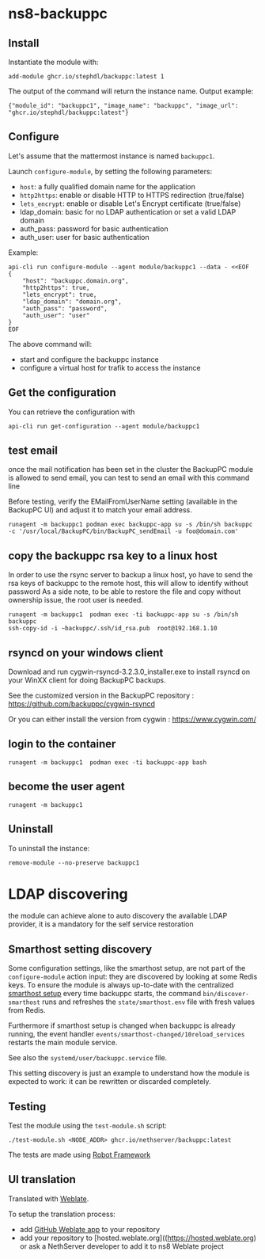 # ns8-backuppc

## Install

Instantiate the module with:

    add-module ghcr.io/stephdl/backuppc:latest 1

The output of the command will return the instance name.
Output example:

    {"module_id": "backuppc1", "image_name": "backuppc", "image_url": "ghcr.io/stephdl/backuppc:latest"}

## Configure

Let's assume that the mattermost instance is named `backuppc1`.

Launch `configure-module`, by setting the following parameters:
- `host`: a fully qualified domain name for the application
- `http2https`: enable or disable HTTP to HTTPS redirection (true/false)
- `lets_encrypt`: enable or disable Let's Encrypt certificate (true/false)
- ldap_domain: basic for no LDAP authentication or set a valid LDAP domain
- auth_pass: password for basic authentication
- auth_user: user for basic authentication

Example:

```
api-cli run configure-module --agent module/backuppc1 --data - <<EOF
{
    "host": "backuppc.domain.org",
    "http2https": true,
    "lets_encrypt": true,
    "ldap_domain": "domain.org",
    "auth_pass": "password",
    "auth_user": "user"
}
EOF
```

The above command will:
- start and configure the backuppc instance
- configure a virtual host for trafik to access the instance

## Get the configuration
You can retrieve the configuration with

```
api-cli run get-configuration --agent module/backuppc1
```
## test email

once the mail notification has been set in the cluster the BackupPC module is allowed to send email, you can test to send an email with this command line

Before testing, verify the EMailFromUserName setting (available in the BackupPC UI) and adjust it to match your email address.

```
runagent -m backuppc1 podman exec backuppc-app su -s /bin/sh backuppc -c '/usr/local/BackupPC/bin/BackupPC_sendEmail -u foo@domain.com'
```

## copy the backuppc rsa key to a linux host

In order to use the rsync server to backup a linux host, yo have to send the rsa keys of backuppc to the remote host, this will allow to identify without password
As a side note, to be able to restore the file and copy without ownership issue, the root user is needed.

```
runagent -m backuppc1  podman exec -ti backuppc-app su -s /bin/sh backuppc
ssh-copy-id -i ~backuppc/.ssh/id_rsa.pub  root@192.168.1.10
```

## rsyncd on your windows client

Download and run cygwin-rsyncd-3.2.3.0_installer.exe to install rsyncd on your WinXX client for doing BackupPC backups.

See the customized version in the BackupPC repository : https://github.com/backuppc/cygwin-rsyncd

Or you can either install the version from cygwin : https://www.cygwin.com/

## login to the container

`runagent -m backuppc1  podman exec -ti backuppc-app bash`

## become the user agent

`runagent -m backuppc1`

## Uninstall

To uninstall the instance:

    remove-module --no-preserve backuppc1

# LDAP discovering

the module can achieve alone to auto discovery the available LDAP provider, it is a mandatory for the self service restoration

## Smarthost setting discovery

Some configuration settings, like the smarthost setup, are not part of the
`configure-module` action input: they are discovered by looking at some
Redis keys.  To ensure the module is always up-to-date with the
centralized [smarthost
setup](https://nethserver.github.io/ns8-core/core/smarthost/) every time
backuppc starts, the command `bin/discover-smarthost` runs and refreshes
the `state/smarthost.env` file with fresh values from Redis.

Furthermore if smarthost setup is changed when backuppc is already
running, the event handler `events/smarthost-changed/10reload_services`
restarts the main module service.

See also the `systemd/user/backuppc.service` file.

This setting discovery is just an example to understand how the module is
expected to work: it can be rewritten or discarded completely.


## Testing

Test the module using the `test-module.sh` script:


    ./test-module.sh <NODE_ADDR> ghcr.io/nethserver/backuppc:latest

The tests are made using [Robot Framework](https://robotframework.org/)

## UI translation

Translated with [Weblate](https://hosted.weblate.org/projects/ns8/).

To setup the translation process:

- add [GitHub Weblate app](https://docs.weblate.org/en/latest/admin/continuous.html#github-setup) to your repository
- add your repository to [hosted.weblate.org]((https://hosted.weblate.org) or ask a NethServer developer to add it to ns8 Weblate project
